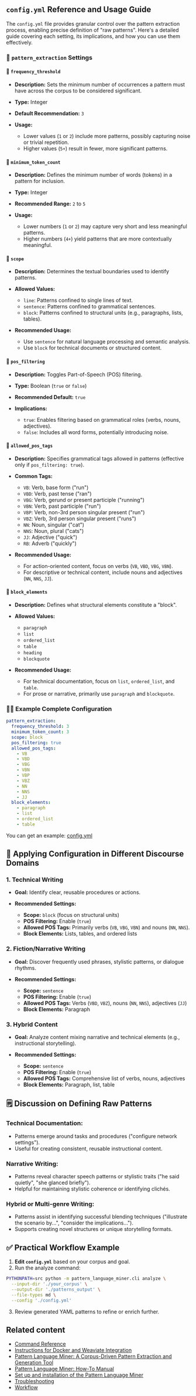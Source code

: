 ## `config.yml` Reference and Usage Guide

The `config.yml` file provides granular control over the pattern extraction process, enabling precise definition of "raw patterns". Here's a detailed guide covering each setting, its implications, and how you can use them effectively.


### 📌 `pattern_extraction` Settings

#### 🔹 `frequency_threshold`

* **Description:** Sets the minimum number of occurrences a pattern must have across the corpus to be considered significant.
* **Type:** Integer
* **Default Recommendation:** `3`
* **Usage:**

  * Lower values (`1` or `2`) include more patterns, possibly capturing noise or trivial repetition.
  * Higher values (`5+`) result in fewer, more significant patterns.

#### 🔹 `minimum_token_count`

* **Description:** Defines the minimum number of words (tokens) in a pattern for inclusion.
* **Type:** Integer
* **Recommended Range:** `2` to `5`
* **Usage:**

  * Lower numbers (`1` or `2`) may capture very short and less meaningful patterns.
  * Higher numbers (`4+`) yield patterns that are more contextually meaningful.

#### 🔹 `scope`

* **Description:** Determines the textual boundaries used to identify patterns.
* **Allowed Values:**

  * `line`: Patterns confined to single lines of text.
  * `sentence`: Patterns confined to grammatical sentences.
  * `block`: Patterns confined to structural units (e.g., paragraphs, lists, tables).
* **Recommended Usage:**

  * Use `sentence` for natural language processing and semantic analysis.
  * Use `block` for technical documents or structured content.

#### 🔹 `pos_filtering`

* **Description:** Toggles Part-of-Speech (POS) filtering.
* **Type:** Boolean (`true` or `false`)
* **Recommended Default:** `true`
* **Implications:**

  * `true`: Enables filtering based on grammatical roles (verbs, nouns, adjectives).
  * `false`: Includes all word forms, potentially introducing noise.

#### 🔹 `allowed_pos_tags`

* **Description:** Specifies grammatical tags allowed in patterns (effective only if `pos_filtering: true`).
* **Common Tags:**

  * `VB`: Verb, base form ("run")
  * `VBD`: Verb, past tense ("ran")
  * `VBG`: Verb, gerund or present participle ("running")
  * `VBN`: Verb, past participle ("run")
  * `VBP`: Verb, non-3rd person singular present ("run")
  * `VBZ`: Verb, 3rd person singular present ("runs")
  * `NN`: Noun, singular ("cat")
  * `NNS`: Noun, plural ("cats")
  * `JJ`: Adjective ("quick")
  * `RB`: Adverb ("quickly")
* **Recommended Usage:**

  * For action-oriented content, focus on verbs (`VB`, `VBD`, `VBG`, `VBN`).
  * For descriptive or technical content, include nouns and adjectives (`NN`, `NNS`, `JJ`).

#### 🔹 `block_elements`

* **Description:** Defines what structural elements constitute a "block".
* **Allowed Values:**

  * `paragraph`
  * `list`
  * `ordered_list`
  * `table`
  * `heading`
  * `blockquote`
* **Recommended Usage:**

  * For technical documentation, focus on `list`, `ordered_list`, and `table`.
  * For prose or narrative, primarily use `paragraph` and `blockquote`.



### 🧑‍💻 Example Complete Configuration

```yaml
pattern_extraction:
  frequency_threshold: 3
  minimum_token_count: 3
  scope: block
  pos_filtering: true
  allowed_pos_tags:
    - VB
    - VBD
    - VBG
    - VBN
    - VBP
    - VBZ
    - NN
    - NNS
    - JJ
  block_elements:
    - paragraph
    - list
    - ordered_list
    - table
```

You can get an example: [config.yml](config.yml)

## 🎯 Applying Configuration in Different Discourse Domains

### 1. **Technical Writing**

* **Goal:** Identify clear, reusable procedures or actions.
* **Recommended Settings:**

  * **Scope:** `block` (focus on structural units)
  * **POS Filtering:** Enable (`true`)
  * **Allowed POS Tags:** Primarily verbs (`VB`, `VBG`, `VBN`) and nouns (`NN`, `NNS`).
  * **Block Elements:** Lists, tables, and ordered lists

### 2. **Fiction/Narrative Writing**

* **Goal:** Discover frequently used phrases, stylistic patterns, or dialogue rhythms.
* **Recommended Settings:**

  * **Scope:** `sentence`
  * **POS Filtering:** Enable (`true`)
  * **Allowed POS Tags:** Verbs (`VBD`, `VBZ`), nouns (`NN`, `NNS`), adjectives (`JJ`)
  * **Block Elements:** Paragraph

### 3. **Hybrid Content**

* **Goal:** Analyze content mixing narrative and technical elements (e.g., instructional storytelling).
* **Recommended Settings:**

  * **Scope:** `sentence`
  * **POS Filtering:** Enable (`true`)
  * **Allowed POS Tags:** Comprehensive list of verbs, nouns, adjectives
  * **Block Elements:** Paragraph, list, table



## 🗒️ Discussion on Defining Raw Patterns

### **Technical Documentation:**

* Patterns emerge around tasks and procedures ("configure network settings").
* Useful for creating consistent, reusable instructional content.

### **Narrative Writing:**

* Patterns reveal character speech patterns or stylistic traits ("he said quietly", "she glanced briefly").
* Helpful for maintaining stylistic coherence or identifying clichés.

### **Hybrid or Multi-genre Writing:**

* Patterns assist in identifying successful blending techniques ("illustrate the scenario by...", "consider the implications...").
* Supports creating novel structures or unique storytelling formats.



## ✅ Practical Workflow Example

1. **Edit `config.yml`** based on your corpus and goal.
2. Run the analyze command:

```bash
PYTHONPATH=src python -m pattern_language_miner.cli analyze \
  --input-dir './your_corpus' \
  --output-dir './patterns_output' \
  --file-types md \
  --config './config.yml'
```

3. Review generated YAML patterns to refine or enrich further.

## Related content

* [Command Reference](command-reference.md)
* [Instructions for Docker and Weaviate Integration](instructions_for_docker.md)
* [Pattern Language Miner: A Corpus-Driven Pattern Extraction and Generation Tool](application-design.md)
* [Pattern Language Miner: How-To Manual](application-guide.md)
* [Set up and installation of the Pattern Language Miner](set-up-and-installation.md)
* [Troubleshooting](troubleshooting.md)
* [Workflow](workflow.md)